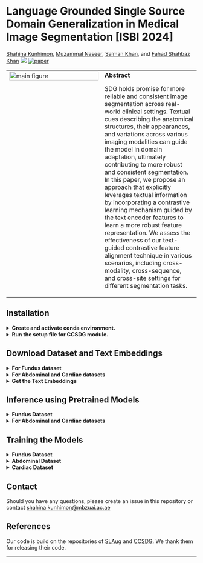 # **Language Grounded Single Source Domain Generalization in Medical Image Segmentation [ISBI 2024]** 
[Shahina Kunhimon](https://github.com/ShahinaKK),
[Muzammal Naseer](https://scholar.google.ch/citations?user=tM9xKA8AAAAJ&hl=en),
[Salman Khan](https://salman-h-khan.github.io),
and [Fahad Shahbaz Khan](https://scholar.google.es/citations?user=zvaeYnUAAAAJ&hl=en) 
![](https://i.imgur.com/waxVImv.png)
[![paper](https://img.shields.io/badge/arXiv-Paper-<COLOR>.svg)](https://arxiv.org/abs/2404.01272)

<table style="width: 100%;">
  <tr>
    <td style="width: 50%; vertical-align: top;">
      <img src="https://github.com/ShahinaKK/LG_SDG/blob/main/mainfig.png" alt="main figure" style="width: 100%;">
    </td>
    <td style="width: 50%; vertical-align: top;">
      <b>Abstract</b>
        <p>SDG holds promise for more reliable and consistent image segmentation across real-world clinical settings. Textual cues describing the anatomical structures, their appearances, and variations across various imaging modalities can guide the model in domain adaptation, ultimately contributing to more robust and consistent segmentation. In this paper, we propose an approach that explicitly leverages textual information by incorporating a contrastive learning mechanism guided by the text encoder features to learn a more robust feature representation. We assess the effectiveness of our text-guided contrastive feature alignment technique in various scenarios, including cross-modality, cross-sequence, and cross-site settings for different segmentation tasks. </p>
      </td>
  </tr>
</table>



## Installation
<details>
  <summary>
    <b> Create and activate conda environment.</b>
  </summary>
    <pre>
    conda env create -f lgsdg.yml
    conda activate lgsdg</pre>
  </code>
</details>

<details>
  <summary>
    <b> Run the setup file for CCSDG module.</b>
  </summary>
    <pre>
    cd CCSDG
    pip install -e. </pre>
  </code>
</details>

## Download Dataset and Text Embeddings
<details>
  <summary>
    <b> For Fundus dataset </b>
  </summary>
Download the <a href="https://zenodo.org/record/6325549">CCSDG Fundus dataset</a>.
</details>
<details>
  <summary>
    <b> For Abdominal and Cardiac datasets </b>
  </summary>
Download the <a href="https://drive.google.com/file/d/1WlXGt3Nffzu1bn6co-qaidHjqWH51smU/view?usp=share_link">SLAUG Processed datasets</a> and follow the instructions in this repo (<a href="https://github.com/Kaiseem/SLAug">SLAug</a>) to organize the data.
</details>
<details>
<summary>
<b> Get the Text Embeddings</b>
  </summary>
Download the <a href="https://drive.google.com/file/d/1_GsjcX7huV85BdMBS3ojI06C1YKps_Gg/view?usp=drive_link">Text_Embeddings</a> and unzip it to use them directly. 
<b> OR</b>
You can download the jupyter notebooks from <a href="https://drive.google.com/file/d/1CYl8ZzndL06xjpFN04K0rm8ZDZDDz4pW/view?usp=drive_link">Notebooks</a>, unzip it, update the text annotations and generate the text embeddings.
</details>

## Inference using Pretrained Models
<details>
  <summary>
    <b> Fundus Dataset</b>
  </summary>
    <p>Download the <a href="https://drive.google.com/file/d/1ISuJIVkXlIsZndzP9F5AcpiA6Rm69IQv/view?usp=drive_link">pretrained model</a> weights and put it in the directory path:</p> 
    <pre>OUTPUT_FOLDER/unet_ccsdg_source_Magrabia/checkpoints/ </pre>
   <p>To run the inference:</p> 
  <pre>
   cd CCSDG
   python ccsdg/inference/run_inference.py --model unet_ccsdg --gpu 0 --tag source_Magrabia --log_folder OUTPUT_FOLDER -r ./CCSDG_DATA --ts_csv ./CCSDG_DATA/MESSIDOR_Base1_test.csv</pre>
   
  </code>
</details>
<details>
  <summary>
    <b> For Abdominal and Cardiac datasets</b>
  </summary>
    <p>Download the <a href="https://drive.google.com/file/d/15dPz675sNr9ecgbvLlxA6ai8MfRNwFFn/view?usp=drive_link">pretrained models</a> and run the inference:</p> 
  <pre>
   cd SLAug
   python test.py -r $CHECKPOINT</pre>
   
  </code>
</details>

## Training the Models
<details>
  <summary>
    <b> Fundus Dataset</b>
  </summary>
    <p>
    Update the paths and run the bash script:</p>
  <pre>
   cd CCSDG
   bash train.sh</pre>
  </code>
</details>

<details>
  <summary>
    <b> Abdominal Dataset</b>
  </summary>
    <p>For CT -&gt; MRI:</p>
    <pre>
      cd SLAug
      python main.py --base configs/efficientUnet_SABSCT_to_CHAOS.yaml --seed 23</pre>
    <p>For MRI -&gt; CT:</p>
    <pre>
    cd SLAug
    python main.py --base configs/efficientUnet_CHAOS_to_SABSCT.yaml --seed 23</pre>
  </code>
</details>

<details>
  <summary>
    <b> Cardiac Dataset</b>
  </summary>
    <p>For bSSFP -&gt; LEG:</p>
    <pre>
    cd SLAug
    python main.py --base configs/efficientUnet_bSSFP_to_LEG.yaml --seed 23</pre>
    <p>For LEG -&gt; bSSFP:</p>
    <pre>
    cd SLAug
    python main.py --base configs/efficientUnet_LEG_to_bSSFP.yaml --seed 23</pre>
  </code>
</details>

## Contact
Should you have any questions, please create an issue in this repository or contact shahina.kunhimon@mbzuai.ac.ae

## References
Our code is build on the repositories of [SLAug](https://github.com/Kaiseem/SLAug) and [CCSDG](https://github.com/ShishuaiHu/CCSDG). We thank them for releasing their code.

<hr>
